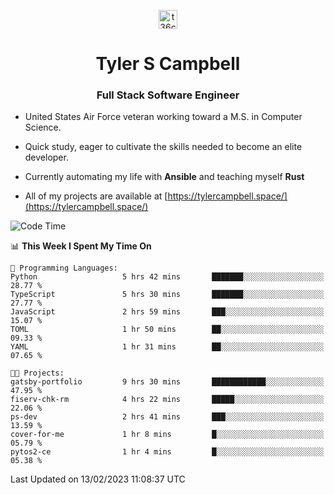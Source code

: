 <p align="center">
<a href="https://www.linkedin.com/in/t36campbell" target="blank"><img align="center" src="https://ik.imagekit.io/t36campbell/Portfolio/linkedin.png.original_m8bbGgPh6.png" alt="t36campbell" height="30" width="30" /></a>
</p>
<h1 align="center">Tyler S Campbell</h1>
<h3 align="center">Full Stack Software Engineer</h3>

* United States Air Force veteran working toward a M.S. in Computer Science.

* Quick study, eager to cultivate the skills needed to become an elite developer.

* Currently automating my life with **Ansible** and teaching myself **Rust**

* All of my projects are available at [https://tylercampbell.space/](https://tylercampbell.space/)

<!--START_SECTION:waka-->
![Code Time](http://img.shields.io/badge/Code%20Time-2%2C164%20hrs%208%20mins-blue)

📊 **This Week I Spent My Time On** 

```text
💬 Programming Languages: 
Python                   5 hrs 42 mins       ███████░░░░░░░░░░░░░░░░░░   28.77 % 
TypeScript               5 hrs 30 mins       ███████░░░░░░░░░░░░░░░░░░   27.77 % 
JavaScript               2 hrs 59 mins       ███░░░░░░░░░░░░░░░░░░░░░░   15.07 % 
TOML                     1 hr 50 mins        ██░░░░░░░░░░░░░░░░░░░░░░░   09.33 % 
YAML                     1 hr 31 mins        ██░░░░░░░░░░░░░░░░░░░░░░░   07.65 % 

🐱‍💻 Projects: 
gatsby-portfolio         9 hrs 30 mins       ████████████░░░░░░░░░░░░░   47.95 % 
fiserv-chk-rm            4 hrs 22 mins       █████░░░░░░░░░░░░░░░░░░░░   22.06 % 
ps-dev                   2 hrs 41 mins       ███░░░░░░░░░░░░░░░░░░░░░░   13.59 % 
cover-for-me             1 hr 8 mins         █░░░░░░░░░░░░░░░░░░░░░░░░   05.79 % 
pytos2-ce                1 hr 4 mins         █░░░░░░░░░░░░░░░░░░░░░░░░   05.38 % 

```


 Last Updated on 13/02/2023 11:08:37 UTC
<!--END_SECTION:waka-->
